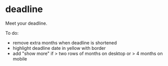 # deadline
 Meet your deadline.

To do:
- remove extra months when deadline is shortened
- highlight deadline date in yellow with border
- add "show more" if > two rows of months on desktop or > 4 months on mobile
